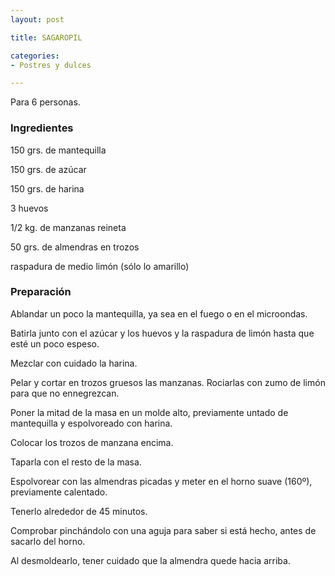 ```yaml
---
layout: post

title: SAGAROPIL

categories:
- Postres y dulces

---
```

Para 6 personas.

<h3>Ingredientes</h3>

150 grs. de mantequilla

150 grs. de azúcar

150 grs. de harina

3 huevos

1/2 kg. de manzanas reineta

50 grs. de almendras en trozos

raspadura de medio limón (sólo lo amarillo)

<h3>Preparación</h3>

Ablandar un poco la mantequilla, ya sea en el fuego o en el microondas.

Batirla junto con el azúcar y los huevos y la raspadura de limón hasta que esté un poco espeso.

Mezclar con cuidado la harina.

Pelar y cortar en trozos gruesos las manzanas. Rociarlas con zumo de limón para que no ennegrezcan.

Poner la mitad de la masa en un molde alto, previamente untado de mantequilla y espolvoreado con harina.

Colocar los trozos de manzana encima.

Taparla con el resto de la masa.

Espolvorear con las almendras picadas y meter en el horno suave (160&ordm;), previamente calentado.

Tenerlo alrededor de 45 minutos.

Comprobar pinchándolo con una aguja para saber si está hecho, antes de sacarlo del horno.

Al desmoldearlo, tener cuidado que la almendra quede hacia arriba.

